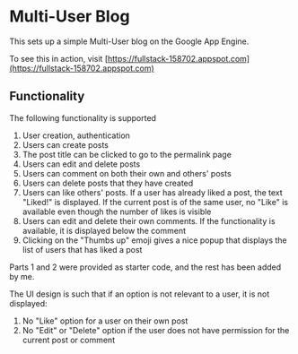 # Multi-User Blog

This sets up a simple Multi-User blog on the Google App Engine.

To see this in action, visit [https://fullstack-158702.appspot.com](https://fullstack-158702.appspot.com) 

## Functionality

The following functionality is supported

1. User creation, authentication
2. Users can create posts
3. The post title can be clicked to go to the permalink page
4. Users can edit and delete posts
5. Users can comment on both their own and others' posts
6. Users can delete posts that they have created
7. Users can like others' posts. If a user has already liked a post, the text "Liked!" is displayed. If the current post is of the same user, no "Like" is available even though the number of likes is visible
8. Users can edit and delete their own comments. If the functionality is available, it is displayed below the comment
9. Clicking on the "Thumbs up" emoji gives a nice popup that displays the list of users that has liked a post

Parts 1 and 2 were provided as starter code, and the rest has been added by me.

The UI design is such that if an option is not relevant to a user, it is not displayed:

1. No "Like" option for a user on their own post
2. No "Edit" or "Delete" option if the user does not have permission for the current post or comment


